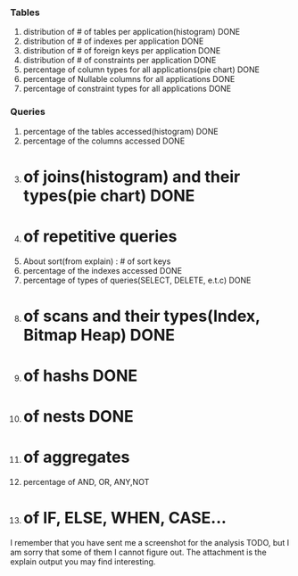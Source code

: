 ### Tables
1. distribution of # of tables per application(histogram) DONE
2. distribution of # of indexes per application DONE
3. distribution of # of foreign keys per application DONE
4. distribution of # of constraints per application DONE
4. percentage of column types for all applications(pie chart) DONE
5. percentage of Nullable columns for all applications DONE
6. percentage of constraint types for all applications DONE

### Queries
1. percentage of the tables accessed(histogram) DONE
2. percentage of the columns accessed DONE
3. # of joins(histogram) and their types(pie chart) DONE
4. # of repetitive queries 
5. About sort(from explain) : # of sort keys
6. percentage of the indexes accessed DONE
7. percentage of types of queries(SELECT, DELETE, e.t.c) DONE
8. # of scans and their types(Index, Bitmap Heap) DONE
9. # of hashs DONE
10. # of nests DONE
11. # of aggregates
12. percentage of AND, OR, ANY,NOT
13. # of IF, ELSE, WHEN, CASE...

I remember that you have sent me a screenshot for the analysis TODO, but I am sorry that some of them I cannot figure out. The attachment is the explain output you may find interesting.